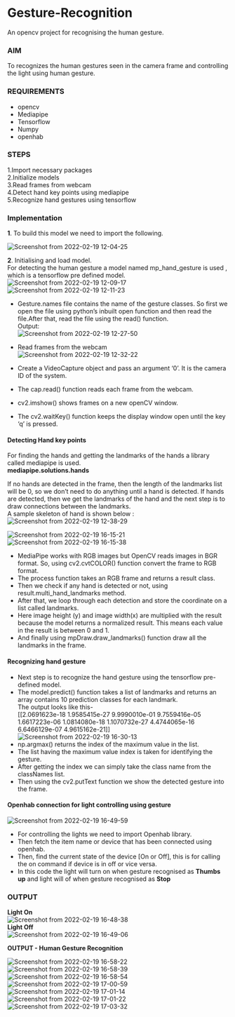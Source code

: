 # Gesture-Recognition
An opencv project for recognising the human gesture.


### AIM
To recognizes the human gestures seen in the camera frame and controlling the light using human gesture.

### REQUIREMENTS
*  opencv
*  Mediapipe
*  Tensorflow
*  Numpy
* openhab

### STEPS
1.Import necessary packages <br />
2.Initialize models <br />
3.Read frames from webcam <br />
4.Detect hand key points using mediapipe <br />
5.Recognize hand gestures using tensorflow <br />

### Implementation
**1**. To  build this model we need to import the following. <br />

![Screenshot from 2022-02-19 12-04-25](https://user-images.githubusercontent.com/86007193/154789627-77615ea5-2a16-4344-a276-7c3297517109.png) <br />

**2**. Initialising and load model. <br />
For detecting the human gesture a model named mp_hand_gesture is used , which is a tensorflow pre defined model. <br />
![Screenshot from 2022-02-19 12-09-17](https://user-images.githubusercontent.com/86007193/154789860-86478570-ed05-430f-b3e4-3458a426d88d.png) <br />
![Screenshot from 2022-02-19 12-11-23](https://user-images.githubusercontent.com/86007193/154789952-9e5785b8-6887-4427-a2c9-5341d63338c9.png) <br />
* Gesture.names file contains the name of the gesture classes. So first we open the file using python’s inbuilt open function and then read the file.After that, read the file using the read() function. <br />
Output: <br />
![Screenshot from 2022-02-19 12-27-50](https://user-images.githubusercontent.com/86007193/154790454-d5062ae0-c51b-402d-82f6-1e2d908f2830.png) <br />

* Read frames from the webcam <br />
![Screenshot from 2022-02-19 12-32-22](https://user-images.githubusercontent.com/86007193/154790654-180d2d50-384e-45a6-bd85-5c8f355ad0c2.png) <br />





* Create a VideoCapture object and pass an argument ‘0’. It is the camera ID of the system. 
* The cap.read() function reads each frame from the webcam.
* cv2.imshow() shows frames on a new openCV window.
* The cv2.waitKey() function keeps the display window open until the key ‘q’ is pressed.
#### Detecting Hand key points
For finding the hands and getting the landmarks of the hands a library called mediapipe is used. <br />
**mediapipe.solutions.hands**

If no hands are detected in the frame, then the length of the landmarks list will be 0, so we don’t need to do anything until a hand is detected.
If hands are detected, then we get the landmarks of the hand and the next step is to draw connections between the landmarks.
<br /> A sample skeleton of hand is shown below : <br />
![Screenshot from 2022-02-19 12-38-29](https://user-images.githubusercontent.com/86007193/154790888-33009043-9dcd-4b5b-8f4c-2454cc13f168.png) <br />

![Screenshot from 2022-02-19 16-15-21](https://user-images.githubusercontent.com/86007193/154797642-6dc008d6-524f-4d5b-bb3b-bf7cfd70276f.png) <br />
![Screenshot from 2022-02-19 16-15-38](https://user-images.githubusercontent.com/86007193/154797666-404193cb-1a9a-452f-a5bf-f4909f4dcbb3.png) <br />

  * MediaPipe works with RGB images but OpenCV reads images in BGR format. So, using cv2.cvtCOLOR() function  convert the     frame to RGB format.
  * The process function takes an RGB frame and returns a result class.
  * Then we check if any hand is detected or not, using result.multi_hand_landmarks method.
  * After that, we loop through each detection and store the coordinate on a list called landmarks.
  * Here image height (y) and image width(x) are multiplied with the result because the model returns a normalized result.       This means each value in the result is between 0 and 1.
  * And finally using mpDraw.draw_landmarks() function  draw all the landmarks in the frame.
#### Recognizing hand gesture
* Next step is to recognize the hand gesture using the tensorflow pre-defined model. 
* The model.predict() function takes a list of landmarks and returns an array contains 10 prediction classes for each landmark.<br />
The output looks like this- <br />
[[2.0691623e-18 1.9585415e-27 9.9990010e-01 9.7559416e-05
1.6617223e-06 1.0814080e-18 1.1070732e-27 4.4744065e-16 6.6466129e-07 4.9615162e-21]] <br />
![Screenshot from 2022-02-19 16-30-13](https://user-images.githubusercontent.com/86007193/154798178-5a061239-69e1-4e8d-b76d-1cd2016e3ded.png) <br />
* np.argmax() returns the index of the maximum value in the list.
* The list having the maximum value index is taken for identifying the gesture.
* After getting the index we can simply take the class name from the classNames list.
* Then using the cv2.putText function we show the detected gesture into the frame.
#### Openhab connection for light controlling using gesture
![Screenshot from 2022-02-19 16-49-59](https://user-images.githubusercontent.com/86007193/154798813-b80b4cbf-1db3-4eaf-84e1-d6baf40380a1.png)

* For controlling the lights we need to import Openhab library.
* Then fetch the item name or device that has been connected using openhab.
* Then, find the current state of the device [On or Off], this is for calling the on command if device is in off or vice versa.
* In this code the light will turn on when gesture recognised as **Thumbs up** and light will of when gesture recognised as **Stop**

### OUTPUT
**Light On**
<br /> ![Screenshot from 2022-02-19 16-48-38](https://user-images.githubusercontent.com/86007193/154798823-871d1b56-659c-4913-b1ea-ff95803fcfe4.png) <br />
**Light Off**
<br /> ![Screenshot from 2022-02-19 16-49-06](https://user-images.githubusercontent.com/86007193/154798843-6235fca0-9985-49a0-9b16-2284b04adce6.png)

**OUTPUT - Human Gesture Recognition**

![Screenshot from 2022-02-19 16-58-22](https://user-images.githubusercontent.com/86007193/154798963-8711728b-46b3-47bc-969c-f4c189855259.png)
![Screenshot from 2022-02-19 16-58-39](https://user-images.githubusercontent.com/86007193/154798990-ceabf14a-3134-452b-8906-e8d1c5b2c7c2.png)
![Screenshot from 2022-02-19 16-58-54](https://user-images.githubusercontent.com/86007193/154799001-cfce8cad-367d-41dd-a3db-af10551b5524.png)
![Screenshot from 2022-02-19 17-00-59](https://user-images.githubusercontent.com/86007193/154799039-b486e9c2-4a94-40e7-8780-54ab482cc5a3.png)
![Screenshot from 2022-02-19 17-01-14](https://user-images.githubusercontent.com/86007193/154799043-864efcb7-7c53-4369-bda5-918a803f7f04.png)
![Screenshot from 2022-02-19 17-01-22](https://user-images.githubusercontent.com/86007193/154799049-9cd41772-671e-4e10-a44c-9cbafac3dc22.png)
![Screenshot from 2022-02-19 17-03-32](https://user-images.githubusercontent.com/86007193/154799091-aa49bff4-51de-4100-afe5-b58f4c8803b7.png)

  


  


